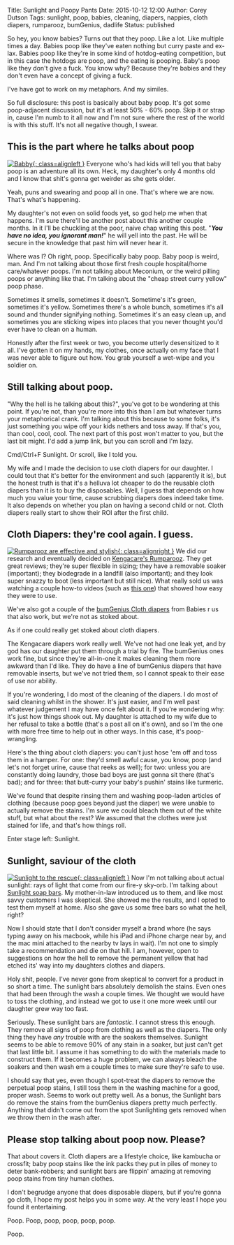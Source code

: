 Title: Sunlight and Poopy Pants
Date: 2015-10-12 12:00
Author: Corey Dutson
Tags: sunlight, poop, babies, cleaning, diapers, nappies, cloth diapers, rumparooz, bumGenius, dadlife
Status: published

So hey, you know babies? Turns out that they poop. Like a lot. Like multiple times a day. Babies poop like they've eaten nothing but curry paste and ex-lax. Babies poop like they're in some kind of hotdog-eating competition, but in this case the hotdogs are poop, and the eating is pooping. Baby's poop like they don't give a fuck. You know why? Because they're babies and they don't even have a concept of giving a fuck.

I've have got to work on my metaphors. And my similes.

So full disclosure: this post is basically about baby poop. It's got some poop-adjacent discussion, but it's at least 50% - 60% poop. Skip it or strap in, cause I'm numb to it all now and I'm not sure where the rest of the world is with this stuff. It's not all negative though, I swear.

<!-- PELICAN_END_SUMMARY -->

## This is the part where he talks about poop

[![Babby]({filename}../../images/sunlight-and-poopy-pants/babby.jpg){: class=alignleft }]({filename}../../images/sunlight-and-poopy-pants/babby.jpg) Everyone who's had kids will tell you that baby poop is an adventure all its own. Heck, my daughter's only 4 months old and I know that shit's gonna get weirder as she gets older. 

Yeah, puns and swearing and poop all in one. That's where we are now. That's what's happening.

My daughter's not even on solid foods yet, so god help me when that happens. I'm sure there'll be another post about this another couple months. In it I'll be chuckling at the poor, naive chap writing this post. "_**You have no idea, you ignorant man!**_" he will yell into the past. He will be secure in the knowledge that past him will never hear it.

Where was I? Oh right, poop. Specifically baby poop. Baby poop is weird, man. And I'm not talking about those first fresh couple hospital/home care/whatever poops. I'm not talking about Meconium, or the weird pilling poops or anything like that. I'm talking about the "cheap street curry yellow" poop phase. 

Sometimes it smells, sometimes it doesn't. Sometime's it's green, sometimes it's yellow. Sometimes there's a whole bunch, sometimes it's all sound and thunder signifying nothing. Sometimes it's an easy clean up, and sometimes you are sticking wipes into places that you never thought you'd ever have to clean on a human.

Honestly after the first week or two, you become utterly desensitized to it all. I've gotten it on my hands, my clothes, once actually on my face that I was never able to figure out how. You grab yourself a wet-wipe and you soldier on.

## Still talking about poop.

"Why the hell is he talking about this?", you've got to be wondering at this point. If you're not, than you're more into this than I am but whatever turns your metaphorical crank. I'm talking about this because to some folks, it's just something you wipe off your kids nethers and toss away. If that's you, than cool, cool, cool. The next part of this post won't matter to you, but the last bit might. I'd add a jump link, but you can scroll and I'm lazy. 

Cmd/Ctrl+F Sunlight. Or scroll, like I told you.

My wife and I made the decision to use cloth diapers for our daughter. I could tout that it's better for the environment and such (apparently it is), but the honest truth is that it's a helluva lot cheaper to do the reusable cloth diapers than it is to buy the disposables. Well, I guess that depends on how much you value your time, cause scrubbing diapers does indeed take time. It also depends on whether you plan on having a second child or not. Cloth diapers really start to show their ROI after the first child. 

## Cloth Diapers: they're cool again. I guess.

[![Rumparooz are effective and stylish]({filename}../../images/sunlight-and-poopy-pants/rumparooz.jpg){: class=alignright }]({filename}../../images/sunlight-and-poopy-pants/rumparooz.jpg) We did our research and eventually decided on [Kengacare's Rumparooz](http://www.kangacare.com/Rumparooz-One-Size-Cloth-Diaper.html). They get great reviews; they're super flexible in sizing; they have a removable soaker (important); they biodegrade in a landfill (also important); and they look super snazzy to boot (less important but still nice). What really sold us was watching a couple how-to videos (such as [this one](https://www.youtube.com/watch?v=E0ppdB7wVYc)) that showed how easy they were to use.

We've also got a couple of the [bumGenius Cloth diapers](http://www.toysrus.ca/product/index.jsp?productId=28918546) from Babies r us that also work, but we're not as stoked about.

As if one could really get stoked about cloth diapers.

The Kengacare diapers work really well. We've not had one leak yet, and by god has our daughter put them through a trial by fire. The bumGenius ones work fine, but since they're all-in-one it makes cleaning them more awkward than I'd like. They do have a line of bumGenius diapers that have removable inserts, but we've not tried them, so I cannot speak to their ease of use nor ability. 

If you're wondering, I do most of the cleaning of the diapers. I do most of said cleaning whilst in the shower. It's just easier, and I'm well past whatever judgement I may have once felt about it. If you're wondering why: it's just how things shook out. My daughter is attached to my wife due to her refusal to take a bottle (that's a post all on it's own), and so I'm the one with more free time to help out in other ways. In this case, it's poop-wrangling.

Here's the thing about cloth diapers: you can't just hose 'em off and toss them in a hamper. For one: they'd smell awful cause, you know, poop (and let's not forget urine, cause that reeks as well); for two: unless you are constantly doing laundry, those bad boys are just gonna sit there (that's bad); and for three: that butt-curry your baby's pushin' stains like turmeric.

We've found that despite rinsing them and washing poop-laden articles of clothing (because poop goes beyond just the diaper) we were unable to actually remove the stains. I'm sure we could bleach them out of the white stuff, but what about the rest? We assumed that the clothes were just stained for life, and that's how things roll.

Enter stage left: Sunlight.

## Sunlight, saviour of the cloth

[![Sunlight to the rescue]({filename}../../images/sunlight-and-poopy-pants/sunlight-bar.jpg){: class=alignleft }]({filename}../../images/sunlight-and-poopy-pants/sunlight-bar.jpg) Now I'm not talking about actual sunlight: rays of light that come from our fire-y sky-orb. I'm talking about [Sunlight soap bars](http://www.amazon.ca/Sunlight-Lemon-Laundry-Detergent-Gram/dp/B003Y7OB1A). My mother-in-law introduced us to them, and like most savvy customers I was skeptical. She showed me the results, and I opted to test them myself at home. Also she gave us some free bars so what the hell, right?

Now I should state that I don't consider myself a brand whore (he says typing away on his macbook, while his iPad and iPhone charge near by, and the mac mini attached to the nearby tv lays in wait). I'm not one to simply take a recommendation and die on that hill. I am, however, open to suggestions on how the hell to remove the permanent yellow that had etched its' way into my daughters clothes and diapers.

Holy shit, people. I've never gone from skeptical to convert for a product in so short a time. The sunlight bars absolutely demolish the stains. Even ones that had been through the wash a couple times. We thought we would have to toss the clothing, and instead we got to use it one more week until our daughter grew way too fast.

Seriously. These sunlight bars are _fantastic._ I cannot stress this enough. They remove all signs of poop from clothing as well as the diapers. The only thing they have _any_ trouble with are the soakers themselves. Sunlight seems to be able to remove 90% of any stain in a soaker, but just can't get that last little bit. I assume it has something to do with the materials made to construct them. If it becomes a huge problem, we can always bleach the soakers and then wash em a couple times to make sure they're safe to use.

I should say that yes, even though I spot-treat the diapers to remove the perpetual poop stains, I still toss them in the washing machine for a good, proper wash. Seems to work out pretty well. As a bonus, the Sunlight bars do remove the stains from the bumGenius diapers pretty much perfectly. Anything that didn't come out from the spot Sunlighting gets removed when we throw them in the wash after.

## Please stop talking about poop now. Please?

That about covers it. Cloth diapers are a lifestyle choice, like kambucha or crossfit; baby poop stains like the ink packs they put in piles of money to deter bank-robbers; and sunlight bars are flippin' amazing at removing poop stains from tiny human clothes.

I don't begrudge anyone that does disposable diapers, but if you're gonna go cloth, I hope my post helps you in some way. At the very least I hope you found it entertaining.

Poop. Poop, poop, poop, poop, poop.

Poop.